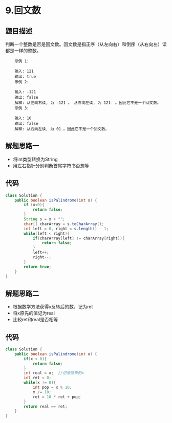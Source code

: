 # 9.回文数

## 题目描述
判断一个整数是否是回文数。回文数是指正序（从左向右）和倒序（从右向左）读都是一样的整数。

        示例 1:

        输入: 121
        输出: true
        示例 2:

        输入: -121
        输出: false
        解释: 从左向右读, 为 -121 。 从右向左读, 为 121- 。因此它不是一个回文数。
        示例 3:

        输入: 10
        输出: false
        解释: 从右向左读, 为 01 。因此它不是一个回文数。

## 解题思路一
* 将int类型转换为String
* 用左右指针分别判断首尾字符书否想等

## 代码
```java
class Solution {
    public boolean isPalindrome(int x) {
        if (x<0){
            return false;
        }
        String s = x + "";
        char[] charArray = s.toCharArray();
        int left = 0, right = s.length() - 1;
        while(left < right){
            if(charArray[left] != charArray[right]){
                return false;
            }
            left++;
            right--;
        }
        return true;
    }
}
```

## 解题思路二
* 根据数学方法获得x反转后的数，记为ret
* 将x原先的值记为real
* 比较ret和real是否相等

## 代码
```java
class Solution {
    public boolean isPalindrome(int x) {
        if(x < 0){
            return false;
        }
        int real = x;  //记录原来的x
        int ret = 0;
        while(x != 0){
            int pop = x % 10;
            x /= 10;
            ret = 10 * ret + pop;
        }
        return real == ret;
    }
}
```
